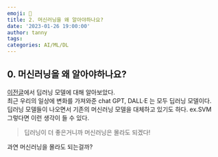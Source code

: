 ```yaml
---
emoji: 🔮
title: 2. 머신러닝을 왜 알아야하나요?
date: '2023-01-26 19:00:00'
author: tanny
tags: 
categories: AI/ML/DL
---
```


## 0. 머신러닝을 왜 알아야하나요?
[이전글](https://tannybrown.github.io/ai/2/)에서 딥러닝 모델에 대해 알아보았다. <br>
최근 우리의 일상에 변화를 가져와준 chat GPT, DALL·E 는 모두 딥러닝 모델이다. <br>
딥러닝 모델들이 나오면서 기존의 머신러닝 모델을 대체하고 있기도 하다. ex.SVM <br>
그렇다면 이런 생각이 들 수 있다.
> 딥러닝이 더 좋은거니까 머신러닝은 몰라도 되겠다!

과연 머신러닝을 몰라도 되는걸까?
